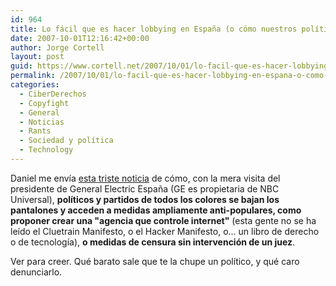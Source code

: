 ```yaml
---
id: 964
title: Lo fácil que es hacer lobbying en España (o cómo nuestros polí­ticos lamen culos)
date: 2007-10-01T12:16:42+00:00
author: Jorge Cortell
layout: post
guid: https://www.cortell.net/2007/10/01/lo-facil-que-es-hacer-lobbying-en-espana-o-como-nuestros-politicos-lamen-culos/
permalink: /2007/10/01/lo-facil-que-es-hacer-lobbying-en-espana-o-como-nuestros-politicos-lamen-culos/
categories:
  - CiberDerechos
  - Copyfight
  - General
  - Noticias
  - Rants
  - Sociedad y polí­tica
  - Technology
---
```

Daniel me enví­a <a target="_blank" title="Público" href="https://www.publico.es/dinero/002914/partido/popular/propone/crear/agencia/controle/internet">esta triste noticia</a> de cómo, con la mera visita del presidente de General Electric España (GE es propietaria de NBC Universal), **polí­ticos y partidos de todos los colores se bajan los pantalones y acceden a medidas ampliamente anti-populares, como proponer crear una "agencia que controle internet"** (esta gente no se ha leí­do el Cluetrain Manifesto, o el Hacker Manifesto, o... un libro de derecho o de tecnologí­a), **o medidas de censura sin intervención de un juez**.

Ver para creer. Qué barato sale que te la chupe un polí­tico, y qué caro denunciarlo.